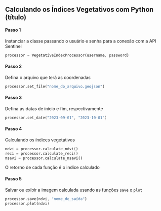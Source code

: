 ## Calculando os Índices Vegetativos com Python (título)

#### Passo 1
Instanciar a classe passando o usuário e senha para a conexão com a API Sentinel
```python
processor = VegetativeIndexProcessor(username, password)
```
#### Passo 2
Defina o arquivo que terá as coordenadas
```python
processor.set_file("nome_do_arquivo.geojson")
```
#### Passo 3
Defina as datas de início e fim, respectivamente
```python
processor.set_date("2023-09-01", "2023-10-01")
```
#### Passo 4
Calculando os índices vegetativos
```python
ndvi = processor.calculate_ndvi()
reci = processor.calculate_reci()
msavi = processor.calculate_msavi()
```
O retorno de cada função é o indice calculado

#### Passo 5
Salvar ou exibir a imagem calculada usando as funções `save` e `plot`
```python
processor.save(ndvi, "nome_de_saída")
processor.plot(ndvi)
```